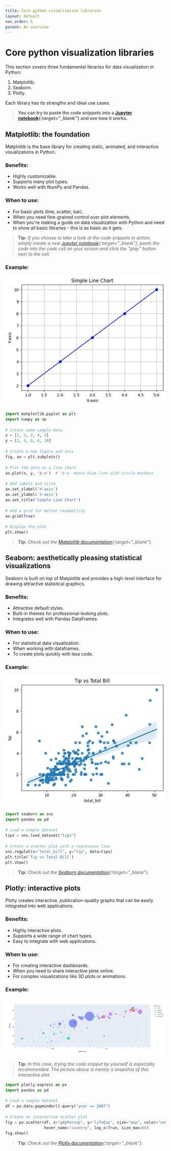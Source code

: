 ```yaml
---
title: Core python visualization libraries
layout: default
nav_order: 5
parent: An overview
---
```

# Core python visualization libraries

This section covers three fundamental libraries for data visualization in Python:
1. Matplotlib.
2. Seaborn.
3. Plotly.
  
Each library has its strengths and ideal use cases.

> **You can try to paste the code snippets into a [Jupyter notebook](https://colab.research.google.com){:target="_blank"} and see how it works.**

## Matplotlib: the foundation

Matplotlib is the base library for creating static, animated, and interactive visualizations in Python.

### Benefits:
- Highly customizable.
- Supports many plot types.
- Works well with NumPy and Pandas.

### When to use:
- For basic plots (line, scatter, bar).
- When you need fine-grained control over plot elements.
- When you're making a guide on data visualization with Python and need to show all basic libraries - this is as basic as it gets.

> **Tip:** *If you choose to take a look at the code snippets in action, simply create a new [Jupyter notebook](http://colab.research.google.com/){:target="_blank"}, paste the code into the code cell on your screen and click the "play" button next to the cell.*

### Example:

![A simple line chart done in matplotlib](https://github.com/goooral/data_visualization_with_python/blob/main/images/lib1.png?raw=true)

```python
import matplotlib.pyplot as plt
import numpy as np

# Create some sample data
x = [1, 2, 3, 4, 5]
y = [2, 4, 6, 8, 10]

# Create a new figure and axis
fig, ax = plt.subplots()

# Plot the data as a line chart
ax.plot(x, y, 'b-o')  # 'b-o' means blue line with circle markers

# Add labels and title
ax.set_xlabel('X-axis')
ax.set_ylabel('Y-axis')
ax.set_title('Simple Line Chart')

# Add a grid for better readability
ax.grid(True)

# Display the plot
plt.show()
```
>**Tip:** *Check out the [Matplotlib documentation](https://matplotlib.org/stable/index.html){:target="_blank"}.*

## Seaborn: aesthetically pleasing statistical visualizations

Seaborn is built on top of Matplotlib and provides a high-level interface for drawing attractive statistical graphics.

### Benefits:
- Attractive default styles.
- Built-in themes for professional-looking plots.
- Integrates well with Pandas DataFrames.

### When to use: 
- For statistical data visualization.
- When working with dataframes.
- To create plots quickly with less code.

### Example:

![A seaborn scatterplot with a regression line in a pleasant blue palette](https://github.com/goooral/data_visualization_with_python/blob/main/images/lib2.png?raw=true)

```python
import seaborn as sns
import pandas as pd

# Load a sample dataset
tips = sns.load_dataset("tips")

# Create a scatter plot with a regression line
sns.regplot(x="total_bill", y="tip", data=tips)
plt.title('Tip vs Total Bill')
plt.show()
```
>**Tip:** *Check out the [Seaborn documentation](https://seaborn.pydata.org){:target="_blank"}.*

## Plotly: interactive plots

Plotly creates interactive, publication-quality graphs that can be easily integrated into web applications.

### Benefits:
- Highly interactive plots.
- Supports a wide range of chart types.
- Easy to integrate with web applications.

### When to use:
- For creating interactive dashboards.
- When you need to share interactive plots online.
- For complex visualizations like 3D plots or animations.

### Example:

![A snapshot of a plotly scatterplot](https://github.com/goooral/data_visualization_with_python/blob/main/images/lib3.png?raw=true)

>**Tip:** *In this case, trying the code snippet by yourself is especially recommended. The picture above is merely a snapshot of this interactive plot.*

```python
import plotly.express as px
import pandas as pd

# Load a sample dataset
df = px.data.gapminder().query("year == 2007")

# Create an interactive scatter plot
fig = px.scatter(df, x="gdpPercap", y="lifeExp", size="pop", color="continent",
                 hover_name="country", log_x=True, size_max=60)
fig.show()
```
>**Tip:** *Check out the [Plotly documentation](https://plotly.com/python/){:target="_blank"}.*